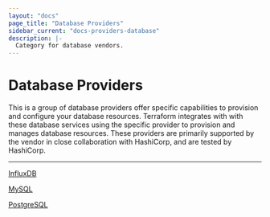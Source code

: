 ```yaml
---
layout: "docs"
page_title: "Database Providers"
sidebar_current: "docs-providers-database"
description: |-
  Category for database vendors.
---
```


# Database Providers

This is a group of database providers offer specific capabilities to provision
and configure your database resources. Terraform integrates with with these
database services using the specific provider to provision and manages database
resources. These providers are primarily supported by the vendor in close
collaboration with HashiCorp, and are tested by HashiCorp.

---


[InfluxDB](/docs/providers/influxdb/index.html)

[MySQL](/docs/providers/mysql/index.html)

[PostgreSQL](/docs/providers/postgresql/index.html)
